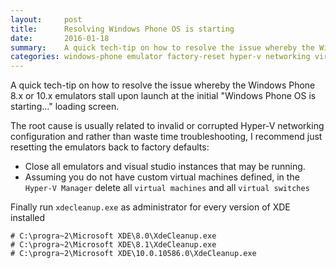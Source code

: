 ```yaml
---
layout:     post
title:      Resolving Windows Phone OS is starting
date:       2016-01-18
summary:    A quick tech-tip on how to resolve the issue whereby the Windows Phone 8.x or 10.x emulators stall upon launch at the initial "Windows Phone OS is starting..." loading screen.
categories: windows-phone emulator factory-reset hyper-v networking virtual-switch
---
```


A quick tech-tip on how to resolve the issue whereby the Windows Phone 8.x or 10.x emulators stall upon launch at the initial "Windows Phone OS is starting..." loading screen.

The root cause is usually related to invalid or corrupted Hyper-V networking configuration and rather than waste time troubleshooting, I recommend just resetting the emulators back to factory defaults:

* Close all emulators and visual studio instances that may be running.
* Assuming you do not have custom virtual machines defined, in the `Hyper-V Manager` delete all `virtual machines` and all `virtual switches`

Finally run `xdecleanup.exe` as administrator for every version of XDE installed

    # C:\progra~2\Microsoft XDE\8.0\XdeCleanup.exe
    # C:\progra~2\Microsoft XDE\8.1\XdeCleanup.exe
    # C:\progra~2\Microsoft XDE\10.0.10586.0\XdeCleanup.exe
